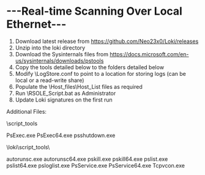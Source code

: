 #   ---Real-time Scanning Over Local Ethernet---

1. Download latest release from https://github.com/Neo23x0/Loki/releases
2. Unzip into the loki directory
3. Download the Sysinternals files from https://docs.microsoft.com/en-us/sysinternals/downloads/pstools
4. Copy the tools detailed below to the folders detailed below 
5. Modify \LogStore.conf to point to a location for storing logs (can be local or a read-write share)
6. Populate the \Host_files\Host_List files as required
7. Run \RSOLE_Script.bat as Administrator
8. Update Loki signatures on the first run

Additional Files:

\script_tools

PsExec.exe
PsExec64.exe
psshutdown.exe

\loki\script_tools\

autorunsc.exe
autorunsc64.exe
pskill.exe
pskill64.exe
pslist.exe
pslist64.exe
psloglist.exe
PsService.exe
PsService64.exe
Tcpvcon.exe
